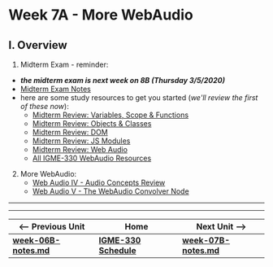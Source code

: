 # Week 7A - More WebAudio

## I. Overview
1) Midterm Exam - reminder: 
- ***the midterm exam is next week on 8B (Thursday 3/5/2020)*** 
- [Midterm Exam Notes](../exams/midterm-exam-review.md)
- here are some study resources to get you started (*we'll review the first of these now*):
    - [Midterm Review: Variables, Scope & Functions](../exams/midterm-variables-scope-functions-review.md)
    - [Midterm Review: Objects & Classes](../exams/midterm-objects-classes-review.md)
    - [Midterm Review: DOM](../exams/midterm-dom-review.md)
    - [Midterm Review: JS Modules](../exams/midterm-js-modules-review.md)
    - [Midterm Review: Web Audio](../exams/midterm-webaudio-review.md)
    - [All IGME-330 WebAudio Resources](https://github.com/tonethar/IGME-330-Master/blob/master/notes/web-audio-visualizer-home.md)
2) More WebAudio:
    - [Web Audio IV - Audio Concepts Review](https://github.com/tonethar/IGME-330-Master/blob/master/notes/demo-web-audio-4.md)
    - [Web Audio V - The WebAudio Convolver Node](https://github.com/tonethar/IGME-330-Master/blob/master/notes/demo-web-audio-5.md)
  



<hr><hr>

| <-- Previous Unit | Home | Next Unit -->
| --- | --- | --- 
| [**week-06B-notes.md**](week-06B-notes.md)     |  [**IGME-330 Schedule**](../schedule.md) | [**week-07B-notes.md**](week-07B-notes.md)
